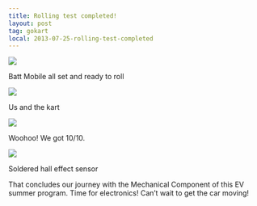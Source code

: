 ```yaml
---
title: Rolling test completed!
layout: post
tag: gokart
local: 2013-07-25-rolling-test-completed
---
```


<div class="image-wrapper">
<img src="/images/{{page.local}}/1.jpg">
<p class="image-caption">Batt Mobile all set and ready to roll</p>
</div>

<div class="image-wrapper">
<img src="/images/{{page.local}}/2.jpg">
<p class="image-caption">Us and the kart</p>
</div>

<div class="image-wrapper">
<img src="/images/{{page.local}}/3.jpg">
<p class="image-caption">Woohoo! We got 10/10.</p>
</div>

<div class="image-wrapper">
<img src="/images/{{page.local}}/4.jpg">
<p class="image-caption">Soldered hall effect sensor</p>
</div>

That concludes our journey with the Mechanical Component of this EV summer program. Time for electronics! Can’t wait to get the car moving!